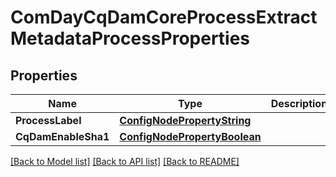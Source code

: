 # ComDayCqDamCoreProcessExtractMetadataProcessProperties

## Properties
Name | Type | Description | Notes
------------ | ------------- | ------------- | -------------
**ProcessLabel** | [**ConfigNodePropertyString**](configNodePropertyString.md) |  | [optional] 
**CqDamEnableSha1** | [**ConfigNodePropertyBoolean**](configNodePropertyBoolean.md) |  | [optional] 

[[Back to Model list]](../README.md#documentation-for-models) [[Back to API list]](../README.md#documentation-for-api-endpoints) [[Back to README]](../README.md)


